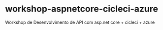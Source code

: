 # workshop-aspnetcore-cicleci-azure
Workshop de Desenvolvimento de API com asp.net core + cicleci + azure
